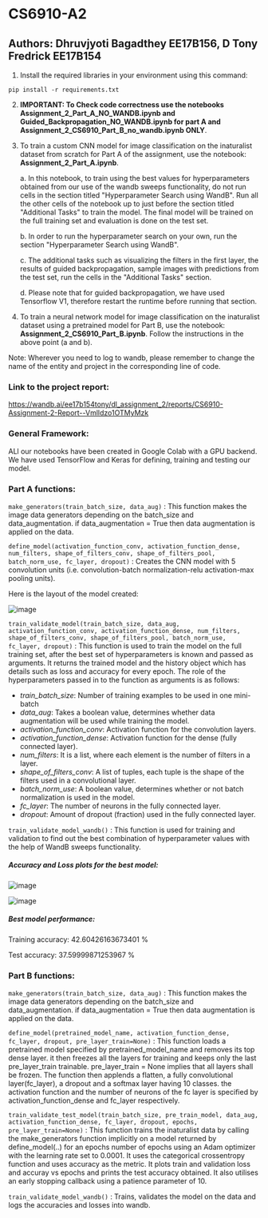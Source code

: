 # CS6910-A2
## Authors: Dhruvjyoti Bagadthey EE17B156, D Tony Fredrick EE17B154


1. Install the required libraries in your environment using this command:

`
pip install -r requirements.txt
`

2. **IMPORTANT: To Check code correctness use the notebooks Assignment_2_Part_A_NO_WANDB.ipynb and Guided_Backpropagation_NO_WANDB.ipynb for part A and Assignment_2_CS6910_Part_B_no_wandb.ipynb ONLY**.

3. To train a custom CNN model for image classification on the inaturalist dataset from scratch for Part A of the assignment, use the notebook: **Assignment_2_Part_A.ipynb**.

   a.  In this notebook, to train using the best values for hyperparameters obtained from our use of the wandb sweeps functionality, do not run cells in the section titled "Hyperparameter Search using WandB". Run all the other cells of the notebook up to just before the section titled "Additional Tasks" to train the model. The final model will be trained on the full training set and evaluation is done on the test set.
   
   b. In order to run the hyperparameter search on your own, run the section "Hyperparameter Search using WandB".
   
   c. The additional tasks such as visualizing the filters in the first layer, the results of guided backpropagation, sample images with predictions from the test set, run the cells in the "Additional Tasks" section.
   
   d. Please note that for guided backpropagation, we have used Tensorflow V1, therefore restart the runtime before running that section.
  
4. To train a neural network model for image classification on the inaturalist dataset using a pretrained model for Part B, use the notebook: **Assignment_2_CS6910_Part_B.ipynb**. Follow the instructions in the above point (a and b).

Note: Wherever you need to log to wandb, please remember to change the name of the entity and project in the corresponding line of code.

### Link to the project report:

https://wandb.ai/ee17b154tony/dl_assignment_2/reports/CS6910-Assignment-2-Report--Vmlldzo1OTMyMzk

### General Framework:

ALl our notebooks have been created in Google Colab with a GPU backend. We have used TensorFlow and Keras for defining, training and testing our model.

### Part A functions:

`
make_generators(train_batch_size, data_aug)
`
: This function makes the image data generators depending on the batch_size and data_augmentation. if data_augmentation = True then data augmentation is applied on the data.

`
define_model(activation_function_conv, activation_function_dense, num_filters, shape_of_filters_conv, shape_of_filters_pool, batch_norm_use, fc_layer, dropout)
`
: Creates the CNN model with 5 convolution units (i.e. convolution-batch normalization-relu activation-max pooling units).

Here is the layout of the model created:

![image](https://user-images.githubusercontent.com/38160688/114278556-08298f00-9a4e-11eb-91ca-ba81daade66b.png)

`
train_validate_model(train_batch_size, data_aug, activation_function_conv, activation_function_dense, num_filters, shape_of_filters_conv, shape_of_filters_pool, batch_norm_use, fc_layer, dropout)
`
: This function is used to train the model on the full training set, after the best set of hyperparameters is known and passed as arguments. It returns the trained model and the history object which has details such as loss and accuracy for every epoch. The role of the hyperparameters passed in to the function as arguments is as follows:
   * _train_batch_size_: Number of training examples to be used in one mini-batch
   * _data_aug_: Takes a boolean value, determines whether data augmentation will be used while training the model.
   * _activation_function_conv_: Activation function for the convolution layers.
   * _activation_function_dense_: Activation function for the dense (fully connected layer).
   * _num_filters_: It is a list, where each element is the number of filters in a layer.
   * _shape_of_filters_conv_: A list of tuples, each tuple is the shape of the filters used in a convolutional layer.
   * _batch_norm_use_: A boolean value, determines whether or not batch normalization is used in the model.
   * _fc_layer_: The number of neurons in the fully connected layer.
   * _dropout_: Amount of dropout (fraction) used in the fully connected layer.

`
train_validate_model_wandb()
`
: This function is used for training and validation to find out the best combination of hyperparameter values with the help of WandB sweeps functionality.

##### Accuracy and Loss plots for the best model:

![image](https://user-images.githubusercontent.com/38160688/114279081-6e171600-9a50-11eb-8737-d262d088d4bd.png)

![image](https://user-images.githubusercontent.com/38160688/114279099-8d15a800-9a50-11eb-88aa-ca0c350f80ba.png)


##### Best model performance:
Training accuracy: 42.60426163673401 %

Test accuracy: 37.59999871253967 %


### Part B functions:

`
make_generators(train_batch_size, data_aug)
`
: This function makes the image data generators depending on the batch_size and data_augmentation. if data_augmentation = True then data augmentation is applied on the data.

`
define_model(pretrained_model_name, activation_function_dense, fc_layer, dropout, pre_layer_train=None)
`
: This function loads a pretrained model specified by pretrained_model_name and removes its top dense layer. it then freezes all the layers for training and keeps only the last pre_layer_train trainable. pre_layer_train = None implies that all layers shall be frozen. The function then applends a flatten, a fully convolutional layer(fc_layer), a dropout and a softmax layer having 10 classes. the activation function and the number of neurons of the fc layer is specified by activation_function_dense and fc_layer respectively.

`
train_validate_test_model(train_batch_size, pre_train_model, data_aug, activation_function_dense, fc_layer, dropout, epochs, pre_layer_train=None)
`
: This function trains the inaturalist data by calling the make_generators function implicitly on a model returned by define_model(..) for an epochs number of epochs using an Adam optimizer with the learning rate set to 0.0001. It uses the categorical crossentropy function and uses accuracy as the metric. It plots train and validation loss and accuray vs epochs and prints the test accuracy obtained. It also utilises an early stopping callback using a patience parameter of 10.

`
train_validate_model_wandb()
`
: Trains, validates the model on the data and logs the accuracies and losses into wandb.
